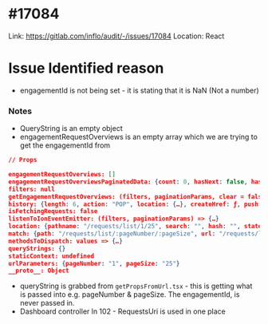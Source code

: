 # #17084

Link: https://gitlab.com/inflo/audit/-/issues/17084
Location: React

# Issue Identified reason

- engagementId is not being set - it is stating that it is NaN (Not a number)

### Notes

- QueryString is an empty object
- engagementRequestOverviews is an empty array which we are trying to get the engagementId from

```json
// Props

engagementRequestOverviews: []
engagementRequestOverviewsPaginatedData: {count: 0, hasNext: false, hasPrevious: false}
filters: null
getEngagementRequestOverviews: (filters, paginationParams, clear = false) => {…}
history: {length: 6, action: "POP", location: {…}, createHref: ƒ, push: ƒ, …}
isFetchingRequests: false
listenToIonEventEmitter: (filters, paginationParams) => {…}
location: {pathname: "/requests/list/1/25", search: "", hash: "", state: undefined}
match: {path: "/requests/list/:pageNumber/:pageSize", url: "/requests/list/1/25", isExact: true, params: {…}}
methodsToDispatch: values => {…}
queryStrings: {}
staticContext: undefined
urlParameters: {pageNumber: "1", pageSize: "25"}
__proto__: Object

```

- queryString is grabbed from `getPropsFromUrl.tsx` - this is getting what is passed into e.g. pageNumber & pageSize. The engagementId, is never passed in.
- Dashboard controller ln 102 - RequestsUri is used in one place
